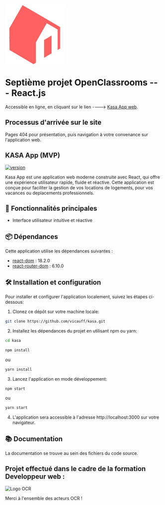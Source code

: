 ![Logo de l'application KASA](https://github.com/VicAuff/kasa/blob/main/public/logo192.png)


# Septième projet OpenClassrooms --- React.js

Accessible en ligne, en cliquant sur le lien ----> [Kasa App web](https://vicauff.github.io/kasa/).

## Processus d'arrivée sur le site

Pages 404 pour présentation, puis navigation à votre convenance sur l'application web.

## KASA App (MVP)

[![version](https://img.shields.io/badge/version-1.0.0-red)](CHANGELOG.md)

Kasa App est une application web moderne construite avec React, qui offre une expérience utilisateur rapide, fluide et réactive. Cette application est conçue pour faciliter la gestion de vos locations de logements, pour vos vacances ou deplacements professionnels.

## 🚀 Fonctionnalités principales

- Interface utilisateur intuitive et réactive

## 📦 Dépendances

Cette application utilise les dépendances suivantes :

- [react-dom](https://www.npmjs.com/package/react-dom) : 18.2.0
- [react-router-dom](https://www.npmjs.com/package/react-router-dom) : 6.10.0

## 🛠️ Installation et configuration

Pour installer et configurer l'application localement, suivez les étapes ci-dessous:

1. Clonez ce dépôt sur votre machine locale:
```bash
git clone https://github.com/vicauff/kasa.git
```
2. Installez les dépendances du projet en utilisant npm ou yarn:
```bash
cd kasa
```
```bash
npm install
```
ou
```bash
yarn install
```
3. Lancez l'application en mode développement:
```bash
npm start
```
ou
```bash
yarn start
```

4. L'application sera accessible à l'adresse http://localhost:3000 sur votre navigateur.

## 📚 Documentation
La documentation se trouve au sein des fichiers du code source.

## Projet effectué dans le cadre de la formation Developpeur web :

![Logo OCR](https://www.solutions-ressources-humaines.com/logo/51c0ba3cbf5680eoc_purple_.png)

Merci à l'ensemble des acteurs OCR !

